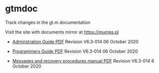 # gtmdoc
	
Track changes in the gt.m documentation
	
 
	
Visit the site with documents mirror at https://mumps.pl
	
 
	
 
	
* [Adminstration Guide PDF](https://github.com/szydell/gtmdoc/blob/master/books/ao/UNIX_manual/ao_UNIX_screen.pdf) Revision V6.3-014 06 October 2020
	
* [Programmers Guide PDF](https://github.com/szydell/gtmdoc/blob/master/books/pg/UNIX_manual/pg_UNIX_screen.pdf) Revision V6.3-014 06 October 2020
	
* [Messages and recovery procedures manual PDF](https://github.com/szydell/gtmdoc/blob/master/books/mr/manual/mr_screen.pdf) Revision V6.3-014 6 October 2020
